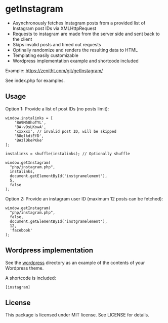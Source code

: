 # getInstagram
- Asynchronously fetches Instagram posts from a provided list of Instagram post IDs via XMLHttpRequest
- Requests to instagram are made from the server side and sent back to the client
- Skips invalid posts and timed out requests
- Optinally randomize and renders the resulting data to HTML
- Templating easily customizable
- Wordpress implementation example and shortcode included

Example: https://zenitht.com/git/getInstagram/

See index.php for examples.

## Usage

Option 1:
Provide a list of post IDs (no posts limit):
````
window.instalinks = [
    'BA9M58hoTYL',
    'BA-vDsLKowA',
    'xxxxxx', // invalid post ID, will be skipped
    '88qlkdiEfD',
    'BAzlDkePKke'
];

instalinks = shuffle(instalinks); // Optionally shuffle

window.getInstagram(
  "php/instagram.php",
  instalinks,
  document.getElementById('instgramelement'),
  5,
  false
);
````

Option 2: Provide an instagram user ID (maximum 12 posts can be fetched):
```
window.getInstagram(
  "php/instagram.php",
  false,
  document.getElementById('instgramelement'),
  12,
  'facebook'
);
```

## Wordpress implementation

See the [wordpress](wordpress) directory as an example of the contents of your Wordpress theme.

A shortcode is included:
````
[instagram]
````

## License

This package is licensed under MIT license. See LICENSE for details.